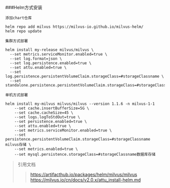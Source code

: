 ###Helm方式安装
```shell
添加chart仓库

helm repo add milvus https://milvus-io.github.io/milvus-helm/
helm repo update
```

```shell
集群方式部署

helm install my-release milvus/milvus \
  --set metrics.serviceMonitor.enabled=true \
  --set log.format=json \
  --set log.persistence.enabled=true \
  --set attu.enabled=true \
  --set log.persistence.persistentVolumeClaim.storageClass=#storageClassname \ 
  --set standalone.persistence.persistentVolumeClaim.storageClass=#storageClassname 
```

```shell
单机方式部署

helm install my-milvus milvus/milvus --version 1.1.6 -n milvus-1-1 
    --set cache.insertBufferSize=5G \
    --set cache.cacheSize=45 \
    --set logs.logToStdOut=true \
    --set persistence.enabled=true \
    --set attu.enabled=true \
    --set metrics.serviceMonitor.enabled=true \
    --set persistence.persistentVolumeClaim.storageClass=#storageClassname milvus存储 \
    --set metrics.enabled=true \
    --set mysql.persistence.storageClass=#storageClassname数据库存储
```


>引用文档
>>https://artifacthub.io/packages/helm/milvus/milvus
>>https://milvus.io/cn/docs/v2.0.x/attu_install-helm.md

